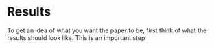 # Results

To get an idea of what you want the paper to be, first think of what the results should look like. 
This is an important step
